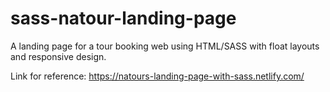 # sass-natour-landing-page

A landing page for a tour booking web using HTML/SASS with float layouts and responsive design.

Link for reference: https://natours-landing-page-with-sass.netlify.com/
